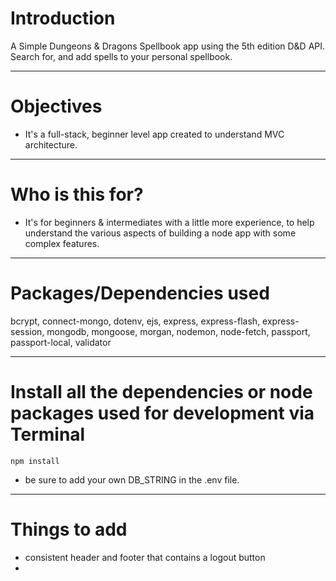 # Introduction

A Simple Dungeons & Dragons Spellbook app using the 5th edition D&D API. Search for, and add spells to your personal spellbook.

---

# Objectives

- It's a full-stack, beginner level app created to understand MVC architecture. 

---

# Who is this for? 

- It's for beginners & intermediates with a little more experience, to help understand the various aspects of building a node app with some complex features.

---

# Packages/Dependencies used 

bcrypt, connect-mongo, dotenv, ejs, express, express-flash, express-session, mongodb, mongoose, morgan, nodemon, node-fetch, passport, passport-local, validator

---

# Install all the dependencies or node packages used for development via Terminal

`npm install`

- be sure to add your own DB_STRING in the .env file. 

---

# Things to add
- consistent header and footer that contains a logout button
- 

